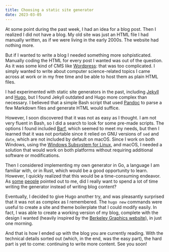 ```yaml
---
title: Choosing a static site generator
date: 2023-03-05
---
```


At some point during the past week, I had an idea for a blog post.
Then I realized I did not have a blog.
My old site was just an HTML file I had manually written, as if we were living in the early 2000s.
The website had nothing more.

But if I wanted to write a blog I needed something more sohpisticated.
Manually coding the HTML for every post I wanted was out of the question.
As it was some kind of CMS like [Wordpress](https://wordpress.org/): that was too complicated.
I simply wanted to write about computer science-related topics I came across at work or in my free time and be able to host them as plain HTML files.

I had experimented with static site generators in the past, including [Jekyll](https://jekyllrb.com/) and [Hugo](https://gohugo.io/), but I found Jekyll outdated and Hugo more complex than necessary.
I believed that a simple Bash script that used [Pandoc](https://pandoc.org/) to parse a few Markdown files and generate HTML would suffice.

However, I soon discovered that it was not as easy as I thought.
I am not very fluent in Bash, so I did a search to look for some pre-made scripts.
The options I found included [Barf](https://barf.bt.ht/), which seemed to meet my needs, but then I learned that it was not portable since it relied on GNU versions of `sed` and `date`, which are not included by default on macOS.
Since I work on both Windows, using the [Windows Subsystem for Linux](https://learn.microsoft.com/en-us/windows/wsl/), and macOS, I needed a solution that would work on both platforms without requiring additional software or modifications.

Then I considered implementing my own generator in Go, a language I am familiar with, or in Rust, which would be a good opportunity to learn.
However, I quickly realized that this would be a time-consuming endeavor.
As [some](https://lobste.rs/s/rfsabk/what_are_you_doing_this_weekend#c_vbbii4) [people](https://lobste.rs/s/rfsabk/what_are_you_doing_this_weekend#c_igrhhw) pointed out to me, did I really want to spend a lot of time writing the generator instead of writing blog content?

Eventually, I decided to give Hugo another try, and was pleasantly surprised that it was not as complex as I remembered.
The `hugo new` commands were useful to create a site and theme boilerplate that I could modify easily.
In fact, I was able to create a working version of my blog, complete with the design I wanted (heavily inspired by the [Berkeley Graphics website](https://berkeleygraphics.com/)), in just one morning.

And that is how I ended up with the blog you are currently reading.
With the technical details sorted out (which, in the end, was the easy part), the hard part is yet to come: continuing to write more content.
See you soon!